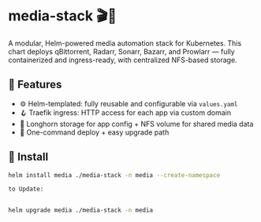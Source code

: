 # media-stack 🎬📡

A modular, Helm-powered media automation stack for Kubernetes. This chart deploys qBittorrent, Radarr, Sonarr, Bazarr, and Prowlarr — fully containerized and ingress-ready, with centralized NFS-based storage.

## 🧰 Features

- ⚙️ Helm-templated: fully reusable and configurable via `values.yaml`
- 🪝 Traefik ingress: HTTP access for each app via custom domain
- 💾 Longhorn storage for app config + NFS volume for shared media data
- 🔁 One-command deploy + easy upgrade path

## 🚀 Install

```bash
helm install media ./media-stack -n media --create-namespace

to Update:


helm upgrade media ./media-stack -n media
